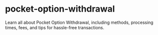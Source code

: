 # pocket-option-withdrawal
Learn all about Pocket Option Withdrawal, including methods, processing times, fees, and tips for hassle-free transactions.
